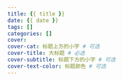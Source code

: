 ```yaml
---
title: {{ title }}
date: {{ date }}
tags: []
categories: []
cover:
cover-cat: 标题上方的小字 # 可选
cover-title: 大标题 # 必选
cover-subtitle: 标题下方的小字 # 可选
cover-text-color: 标题颜色 # 可选
---
```

